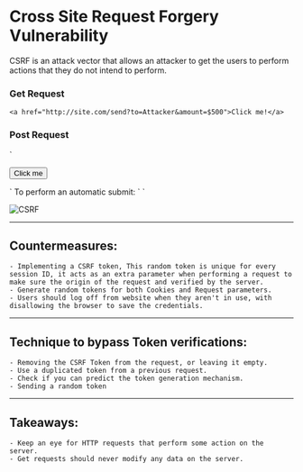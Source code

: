 # Cross Site Request Forgery Vulnerability

CSRF is an attack vector that allows an attacker to get the users to perform actions that they do not intend to perform. 

### Get Request
`
<a href="http://site.com/send?to=Attacker&amount=$500">Click me!</a>
`
### Post Request
`
	<form action="http://site.com/send" method="POST">
     <input type="hidden" name="to" value="Attacker"/>
     <input type="hidden" name="amount" value="$500"/>
     <input type="submit" value="Click me"/>
   </form>
`
To perform an automatic submit:
`
   <script>
    	document.forms[0].submit();
   </script>
`

![CSRF](https://www.imperva.com/learn/wp-content/uploads/sites/13/2019/01/csrf-cross-site-request-forgery.png)

***

## Countermeasures:

	- Implementing a CSRF token, This random token is unique for every session ID, it acts as an extra parameter when performing a request to make sure the origin of the request and verified by the server.
	- Generate random tokens for both Cookies and Request parameters.
	- Users should log off from website when they aren't in use, with disallowing the browser to save the credentials.

***

## Technique to bypass Token verifications: 

	- Removing the CSRF Token from the request, or leaving it empty.
	- Use a duplicated token from a previous request.
	- Check if you can predict the token generation mechanism.
	- Sending a random token

***

## Takeaways: 

	- Keep an eye for HTTP requests that perform some action on the server.
	- Get requests should never modify any data on the server.

